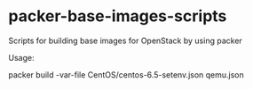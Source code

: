 packer-base-images-scripts
==========================

Scripts for building base images for OpenStack by using packer


Usage:

packer build -var-file CentOS/centos-6.5-setenv.json qemu.json
